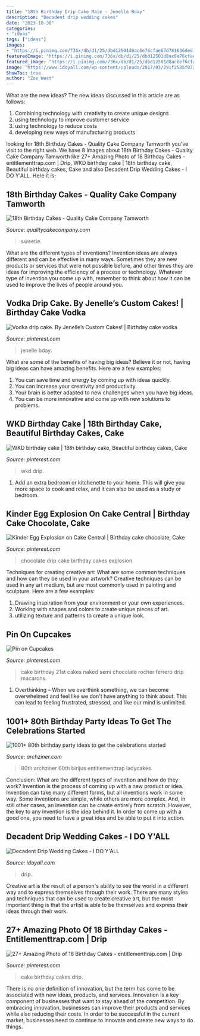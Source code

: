 ```yaml
---
title: "18th Birthday Drip Cake Male - Jenelle Bday"
description: "Decadent drip wedding cakes"
date: "2023-10-30"
categories:
- "ideas"
tags: ["ideas"]
images:
- "https://i.pinimg.com/736x/db/d1/25/dbd12501d8ac6e76cfae67d781636ded.jpg"
featuredImage: "https://i.pinimg.com/736x/db/d1/25/dbd12501d8ac6e76cfae67d781636ded.jpg"
featured_image: "https://i.pinimg.com/736x/db/d1/25/dbd12501d8ac6e76cfae67d781636ded.jpg"
image: "https://www.idoyall.com/wp-content/uploads/2017/03/291f2585f0726e605580b4383034e6fd.jpg"
ShowToc: true
author: "Zoe West"
---
```



What are the new ideas?
The new ideas discussed in this article are as follows:
1. Combining technology with creativity to create unique designs 
2. using technology to improve customer service 
3. using technology to reduce costs 
4. developing new ways of manufacturing products 

	

		
looking for 18th Birthday Cakes - Quality Cake Company Tamworth you've visit to the right web. We have 8 Images about 18th Birthday Cakes - Quality Cake Company Tamworth like 27+ Amazing Photo of 18 Birthday Cakes - entitlementtrap.com | Drip, WKD birthday cake | 18th birthday cake, Beautiful birthday cakes, Cake and also Decadent Drip Wedding Cakes - I DO Y&#039;ALL. Here it is:
		
    
## 18th Birthday Cakes - Quality Cake Company Tamworth

<img loading=lazy src="https://w2d8a5y9.stackpathcdn.com/wp-content/uploads/2019/06/pink-sweetie-drip-custom-topper-645x1030.jpg" onerror="this.onerror=null;this.src='https://tse2.mm.bing.net/th?id=OIP.OZDz75f5IwYsE50lPAZxJAHaL0&amp;pid=15.1';" alt="18th Birthday Cakes - Quality Cake Company Tamworth">

_Source: qualitycakecompany.com_

>sweetie. 

	

What are the different types of inventions?
Invention ideas are always different and can be effective in many ways. Sometimes they are new products or services that were not possible before, and other times they are ideas for improving the efficiency of a process or technology. Whatever type of invention you come up with, remember to think about how it can be used to improve the lives of people around you.

    
## Vodka Drip Cake. By Jenelle’s Custom Cakes! | Birthday Cake Vodka

<img loading=lazy src="https://i.pinimg.com/736x/54/c8/55/54c855f725ec963dbdfa4de8589aff0e.jpg" onerror="this.onerror=null;this.src='https://tse1.mm.bing.net/th?id=OIP.fGmnaT-RxGc2CIifwVnKagHaKr&amp;pid=15.1';" alt="Vodka drip cake. By Jenelle’s Custom Cakes! | Birthday cake vodka">

_Source: pinterest.com_

>jenelle bday. 

	

What are some of the benefits of having big ideas?
Believe it or not, having big ideas can have amazing benefits. Here are a few examples: 
1. You can save time and energy by coming up with ideas quickly.
2. You can increase your creativity and productivity. 
3. Your brain is better adapted to new challenges when you have big ideas.
4. You can be more innovative and come up with new solutions to problems.

    
## WKD Birthday Cake | 18th Birthday Cake, Beautiful Birthday Cakes, Cake

<img loading=lazy src="https://i.pinimg.com/736x/14/43/20/144320eafd60ccbc5febade2d278a361.jpg" onerror="this.onerror=null;this.src='https://tse4.mm.bing.net/th?id=OIP.B2izyLtF2lat6nmT3kk9pQHaJ3&amp;pid=15.1';" alt="WKD birthday cake | 18th birthday cake, Beautiful birthday cakes, Cake">

_Source: pinterest.com_

>wkd drip. 

	

1. Add an extra bedroom or kitchenette to your home. This will give you more space to cook and relax, and it can also be used as a study or bedroom. 

    
## Kinder Egg Explosion On Cake Central | Birthday Cake Chocolate, Cake

<img loading=lazy src="https://i.pinimg.com/736x/a8/12/6e/a8126edec2218000b1fb5d98783fbd2c--chocolate-buttercream-drip-cakes.jpg" onerror="this.onerror=null;this.src='https://tse1.mm.bing.net/th?id=OIP.3jAR3f3-6ZZ3HlcNMH8R1AHaHa&amp;pid=15.1';" alt="Kinder Egg Explosion on Cake Central | Birthday cake chocolate, Cake">

_Source: pinterest.com_

>chocolate drip cake birthday cakes explosion. 

	

Techniques for creating creative art: What are some common techniques and how can they be used in your artwork?
Creative techniques can be used in any art medium, but are most commonly used in painting and sculpture. Here are a few examples:
1. Drawing inspiration from your environment or your own experiences.
2. Working with shapes and colors to create unique pieces of art.
3. utilizing texture and patterns to create a unique look.

    
## Pin On Cupcakes

<img loading=lazy src="https://i.pinimg.com/736x/3f/88/89/3f88896657d1f031ac28691559320468.jpg" onerror="this.onerror=null;this.src='https://tse2.mm.bing.net/th?id=OIP.Ig0qZi_3pFWwgENcxwUbvwHaJQ&amp;pid=15.1';" alt="Pin on Cupcakes">

_Source: pinterest.com_

>cake birthday 21st cakes naked semi chocolate rocher ferrero drip macarons. 

	

1) Overthinking – When we overthink something, we can become overwhelmed and feel like we don't have anything to think about. This can lead to feeling frustrated, stressed, and like our mind is unlimited.

    
## 1001+ 80th Birthday Party Ideas To Get The Celebrations Started

<img loading=lazy src="https://archziner.com/wp-content/uploads/2020/05/black-white-gold-fondant-80th-birthday-ideas-covering-three-tier-square-cake.jpg" onerror="this.onerror=null;this.src='https://tse3.mm.bing.net/th?id=OIP.iwbUqpN5T0R3I5eX_1H03wHaLK&amp;pid=15.1';" alt="1001+ 80th birthday party ideas to get the celebrations started">

_Source: archziner.com_

>80th archziner 60th birijus entitlementtrap ladycakes. 

	

Conclusion: What are the different types of invention and how do they work?
Invention is the process of coming up with a new product or idea. Invention can take many different forms, but all inventions work in some way. Some inventions are simple, while others are more complex. And, in still other cases, an invention can be create entirely from scratch. However, the key to any invention is the idea behind it. In order to come up with a good one, you need to have a great idea and be able to put it into action.

    
## Decadent Drip Wedding Cakes - I DO Y&#039;ALL

<img loading=lazy src="https://www.idoyall.com/wp-content/uploads/2017/03/291f2585f0726e605580b4383034e6fd.jpg" onerror="this.onerror=null;this.src='https://tse3.mm.bing.net/th?id=OIP.KR8lhfBybmBVgLQ4MDTm_QHaHO&amp;pid=15.1';" alt="Decadent Drip Wedding Cakes - I DO Y&#039;ALL">

_Source: idoyall.com_

>drip. 

	

Creative art is the result of a person's ability to see the world in a different way and to express themselves through their work. There are many styles and techniques that can be used to create creative art, but the most important thing is that the artist is able to be themselves and express their ideas through their work.

    
## 27+ Amazing Photo Of 18 Birthday Cakes - Entitlementtrap.com | Drip

<img loading=lazy src="https://i.pinimg.com/736x/db/d1/25/dbd12501d8ac6e76cfae67d781636ded.jpg" onerror="this.onerror=null;this.src='https://tse3.mm.bing.net/th?id=OIP.S5Lcb9BGSRVvlb2gGdqMXgHaLP&amp;pid=15.1';" alt="27+ Amazing Photo of 18 Birthday Cakes - entitlementtrap.com | Drip">

_Source: pinterest.com_

>cake birthday cakes drip. 

	

There is no one definition of innovation, but the term has come to be associated with new ideas, products, and services. Innovation is a key component of businesses that want to stay ahead of the competition. By embracing innovation, businesses can improve their products and services while also reducing their costs. In order to be successful in the current market, businesses need to continue to innovate and create new ways to do things.


